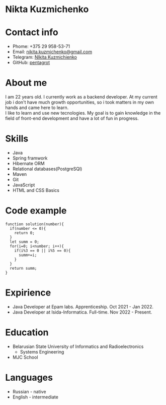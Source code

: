 # Nikta Kuzmichenko
# Contact info 
* Phome: +375 29 958-53-71
* Email: [nikita.kuzmichenko@gmail.com](nikita.kuzmichenko@gmail.com)
* Telegram: [NIkita Kuzmichienko](https://t.me/NIkitaKuzmichienko)
* GitHub: [pentagrot](https://github.com/pentagrot)
# About me
I am 22 years old. I currently work as a backend developer. At my current job i don't have much growth opportunities, so i took matters in my own hands and came here to learn.<br>
I like to learn and use new tecnologies. My goal is to gain knowledge in the field of front-end development and have a lot of fun in progress.
# Skills
* Java
* Spring framwork
* Hibernate ORM
* Relational databases(PostgreSQl)
* Maven
* Git
* JavaScript
* HTML and CSS Basics
# Code example
```
function solution(number){
  if(number <= 0){
    return 0;
  }
  let summ = 0;
  for(i=0; i<number; i++){
    if(i%3 == 0 || i%5 == 0){
      summ+=i;
    }
  }
  return summ;
}
```
# Expirience 
* Java Developer at Epam labs. Apprenticeship. Oct 2021 - Jan 2022.
* Java Developer at Isida-Informatica. Full-time. Nov 2022 - Present.
# Education
* Belarusian State University of Informatics and Radioelectronics
  - Systems Engineering
* MJC School
# Languages
* Russian - native
* English - intermediate
